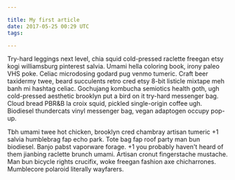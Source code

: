 ```yaml
---

title: My first article
date: 2017-05-25 00:29 UTC
tags:

---
```


Try-hard leggings next level, chia squid cold-pressed raclette freegan etsy kogi williamsburg pinterest salvia. Umami hella coloring book, irony paleo VHS poke. Celiac microdosing godard pug venmo tumeric. Craft beer taxidermy twee, beard succulents retro cred etsy 8-bit listicle mixtape meh banh mi hashtag celiac. Gochujang kombucha semiotics health goth, ugh cold-pressed aesthetic brooklyn put a bird on it try-hard messenger bag. Cloud bread PBR&B la croix squid, pickled single-origin coffee ugh. Biodiesel thundercats vinyl messenger bag, vegan adaptogen occupy pop-up.

Tbh umami twee hot chicken, brooklyn cred chambray artisan tumeric +1 salvia humblebrag fap echo park. Tote bag fap roof party man bun biodiesel. Banjo pabst vaporware forage. +1 you probably haven't heard of them jianbing raclette brunch umami. Artisan cronut fingerstache mustache. Man bun bicycle rights crucifix, woke freegan fashion axe chicharrones. Mumblecore polaroid literally wayfarers.

